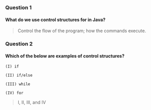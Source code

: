 ### Question 1
#### What do we use control structures for in Java?

> Control the flow of the program; how the commands execute.

### Question 2
#### Which of the below are examples of control structures?
```
(I) if

(II) if/else

(III) while

(IV) for
```

> I, II, III, and IV